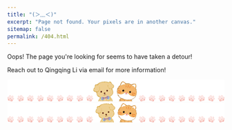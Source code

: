 ```yaml
---
title: "(＞﹏＜)"
excerpt: "Page not found. Your pixels are in another canvas."
sitemap: false
permalink: /404.html
---
```


Oops! The page you're looking for seems to have taken a detour! 

Reach out to Qingqing Li via email for more information!

<script type="text/javascript">
  var GOOG_FIXURL_LANG = 'en';
  var GOOG_FIXURL_SITE = '{{ site.url }}'
</script>
<script type="text/javascript"
  src="//linkhelp.clients.google.com/tbproxy/lh/wm/fixurl.js">
</script>
<img src="/images/4041.png">

<img src="/images/4042.png">
